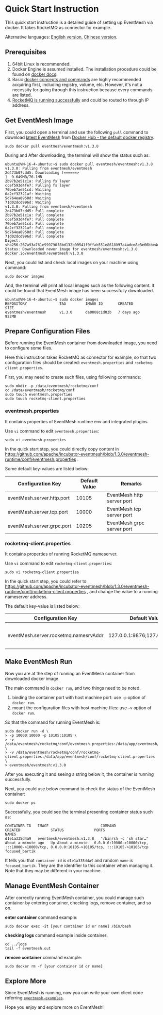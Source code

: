 # Quick Start Instruction

This quick start instruction is a detailed guide of setting up EventMesh via docker. It takes RocketMQ as connector for example.

Alternative languages: [English version](eventmesh-runtime-quickstart-with-docker.md), [Chinese version](../../cn/instructions/eventmesh-runtime-quickstart-with-docker.md).

## Prerequisites

1. 64bit Linux is recommended.
2. Docker Engine is assumed installed. The installation procedure could be found on [docker docs](https://docs.docker.com/engine/install/).
3. Basic [docker concepts and commands](https://docs.docker.com/get-started/) are highly recommended acquiring first, including registry, volume, etc. However, it's not a necessity for going through this instruction because every commands are listed.
4. [RocketMQ is running successfully](https://rocketmq.apache.org/docs/quick-start/) and could be routed to through IP address.

## Get EventMesh Image

First, you could open a terminal and use the following ```pull``` command to download [latest EventMesh](https://eventmesh.apache.org/events/release-notes/v1.3.0/) from [Docker Hub - the default docker registry](https://registry.hub.docker.com/r/eventmesh/eventmesh/tags).

```shell
sudo docker pull eventmesh/eventmesh:v1.3.0
```

During and After downloading, the terminal will show the status such as:

```shell
ubuntu@VM-16-4-ubuntu:~$ sudo docker pull eventmesh/eventmesh:v1.3.0
v1.3.0: Pulling from eventmesh/eventmesh
2d473b07cdd5: Downloading [======>                                            ]  9.649MB/76.1MB
2b97b2e51c1a: Pulling fs layer
ccef593d4fe7: Pulling fs layer
70beb7ae51cd: Waiting
0a2cf32321af: Waiting
5d764ea8950d: Waiting
71d02dcd996d: Waiting
v1.3.0: Pulling from eventmesh/eventmesh
2d473b07cdd5: Pull complete
2b97b2e51c1a: Pull complete
ccef593d4fe7: Pull complete
70beb7ae51cd: Pull complete
0a2cf32321af: Pull complete
5d764ea8950d: Pull complete
71d02dcd996d: Pull complete
Digest: sha256:267a93a761e999790f8bd132b09541f0ffab551e8618097a4adce8e3e66bbe4e
Status: Downloaded newer image for eventmesh/eventmesh:v1.3.0
docker.io/eventmesh/eventmesh:v1.3.0
```

Next, you could list and check local images on your machine using command:

```shell
sudo docker images
```

And, the terminal will print all local images such as the following content. It could be found that EventMesh image has been successfully downloaded.

```shell
ubuntu@VM-16-4-ubuntu:~$ sudo docker images
REPOSITORY               TAG         IMAGE ID       CREATED        SIZE
eventmesh/eventmesh      v1.3.0      da0008c1d03b   7 days ago     922MB
```

## Prepare Configuration Files

Before running the EventMesh container from downloaded image, you need to configure some files.

Here this instruction takes RocketMQ as connector for example, so that two configuration files should be created: ```eventmesh.properties``` and ```rocketmq-client.properties```.

First, you may need to create such files, using following commands:

```shell
sudo mkdir -p /data/eventmesh/rocketmq/conf
cd /data/eventmesh/rocketmq/conf
sudo touch eventmesh.properties
sudo touch rocketmq-client.properties
```

### eventmesh.properties

It contains properties of  EventMesh runtime env and integrated plugins.

Use ```vi``` command to edit ```eventmesh.properties```:

```shell
sudo vi eventmesh.properties
```

In the quick start step, you could directly copy content in <https://github.com/apache/incubator-eventmesh/blob/1.3.0/eventmesh-runtime/conf/eventmesh.properties> .

Some default key-values are listed below:

| Configuration Key          | Default Value | Remarks                    |
|----------------------------|---------------|----------------------------|
| eventMesh.server.http.port | 10105         | EventMesh http server port |
| eventMesh.server.tcp.port  | 10000         | EventMesh tcp server port  |
| eventMesh.server.grpc.port  | 10205         | EventMesh grpc server port  |

### rocketmq-client.properties

It contains properties of running RocketMQ nameserver.

Use ```vi``` command to edit ```rocketmq-client.properties```:

```shell
sudo vi rocketmq-client.properties
```

In the quick start step, you could refer to <https://github.com/apache/incubator-eventmesh/blob/1.3.0/eventmesh-runtime/conf/rocketmq-client.properties> , and change the value to a running nameserver address.

The default key-value is listed below:

| Configuration Key                     | Default Value                 | Remarks                          |
|---------------------------------------|-------------------------------|----------------------------------|
| eventMesh.server.rocketmq.namesrvAddr | 127.0.0.1:9876;127.0.0.1:9876 | RocketMQ namesrv default address |

## Make EventMesh Run

Now you are at the step of running an EventMesh container from downloaded docker image.

The main command is ```docker run```, and two things need to be noted.

1. binding the container port with host machine port: use ```-p``` option of ```docker run```.
2. mount the configuration files with host machine files: use ```-v``` option of ```docker run```.

So that the command for running EventMesh is:

```shell
sudo docker run -d \
> -p 10000:10000 -p 10105:10105 \
> -v /data/eventmesh/rocketmq/conf/eventmesh.properties:/data/app/eventmesh/conf/eventmesh.properties \
> -v /data/eventmesh/rocketmq/conf/rocketmq-client.properties:/data/app/eventmesh/conf/rocketmq-client.properties \
> eventmesh/eventmesh:v1.3.0
```

After you executing it and seeing a string below it, the container is running successfully.

Next, you could use below command to check the status of the EventMesh container:

```shell
sudo docker ps
```

Successfully, you could see the terminal presenting container status such as:

```shell
CONTAINER ID   IMAGE                        COMMAND                  CREATED              STATUS              PORTS                                                                                          NAMES
d1e1a335d4a9   eventmesh/eventmesh:v1.3.0   "/bin/sh -c 'sh star…"   About a minute ago   Up About a minute   0.0.0.0:10000->10000/tcp, :::10000->10000/tcp, 0.0.0.0:10105->10105/tcp, :::10105->10105/tcp   focused_bartik
```

It tells you that ```container id``` is ```d1e1a335d4a9``` and random ```name``` is ```focused_bartik```. They are the identifier to this container when managing it. Note that they may be different in your machine.

## Manage EventMesh Container

After correctly running EventMesh container, you could manage such container by entering container, checking logs, remove container, and so on.

**enter container** command example:

```shell
sudo docker exec -it [your container id or name] /bin/bash
```

**checking logs** command example inside container:

```shell
cd ../logs
tail -f eventmesh.out
```

**remove container** command example:

```shell
sudo docker rm -f [your container id or name]
```

## Explore More

Since EventMesh is running, now you can write your own client code referring [```eventmesh-examples```](https://github.com/apache/incubator-eventmesh/tree/master/eventmesh-examples).

Hope you enjoy and explore more on EventMesh!
